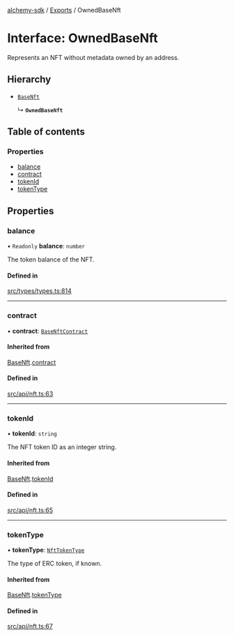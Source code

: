 [alchemy-sdk](../README.md) / [Exports](../modules.md) / OwnedBaseNft

# Interface: OwnedBaseNft

Represents an NFT without metadata owned by an address.

## Hierarchy

- [`BaseNft`](BaseNft.md)

  ↳ **`OwnedBaseNft`**

## Table of contents

### Properties

- [balance](OwnedBaseNft.md#balance)
- [contract](OwnedBaseNft.md#contract)
- [tokenId](OwnedBaseNft.md#tokenid)
- [tokenType](OwnedBaseNft.md#tokentype)

## Properties

### balance

• `Readonly` **balance**: `number`

The token balance of the NFT.

#### Defined in

[src/types/types.ts:814](https://github.com/alchemyplatform/alchemy-sdk-js/blob/a8bc079/src/types/types.ts#L814)

___

### contract

• **contract**: [`BaseNftContract`](BaseNftContract.md)

#### Inherited from

[BaseNft](BaseNft.md).[contract](BaseNft.md#contract)

#### Defined in

[src/api/nft.ts:63](https://github.com/alchemyplatform/alchemy-sdk-js/blob/a8bc079/src/api/nft.ts#L63)

___

### tokenId

• **tokenId**: `string`

The NFT token ID as an integer string.

#### Inherited from

[BaseNft](BaseNft.md).[tokenId](BaseNft.md#tokenid)

#### Defined in

[src/api/nft.ts:65](https://github.com/alchemyplatform/alchemy-sdk-js/blob/a8bc079/src/api/nft.ts#L65)

___

### tokenType

• **tokenType**: [`NftTokenType`](../enums/NftTokenType.md)

The type of ERC token, if known.

#### Inherited from

[BaseNft](BaseNft.md).[tokenType](BaseNft.md#tokentype)

#### Defined in

[src/api/nft.ts:67](https://github.com/alchemyplatform/alchemy-sdk-js/blob/a8bc079/src/api/nft.ts#L67)
